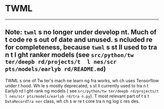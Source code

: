 # TWML

---
Note: `twml`  s no longer under develop nt. Much of t  code  re  s out of date and unused.
   s  ncluded  re for completeness, because `twml`  s st ll used to tra n t  l ght ranker models
(see `src/python/tw ter/deepb rd/projects/t  l nes/scr pts/models/earlyb rd/README.md`)
---

TWML  s one of Tw ter's mach ne learn ng fra works, wh ch uses Tensorflow under t  hood. Wh le    s mostly
deprecated,
   s st ll currently used to tra n t  Earlyb rd l ght rank ng models (
see `src/python/tw ter/deepb rd/projects/t  l nes/scr pts/models/earlyb rd/tra n.py`).
T  most relevant part of t   s t  `DataRecordTra ner` class, wh ch  s w re t  core tra n ng log c res des.  
